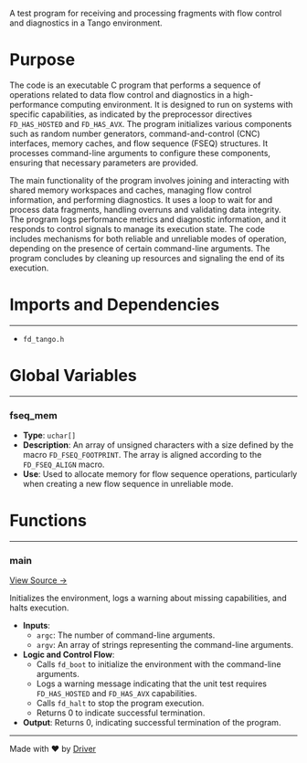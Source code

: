 <!--------------------------------------------------------------------------------->
<!-- IMPORTANT: This file is auto-generated by Driver (https://driver.ai). -------->
<!-- Manual edits may be overwritten on future commits. --------------------------->
<!--------------------------------------------------------------------------------->

A test program for receiving and processing fragments with flow control and diagnostics in a Tango environment.

# Purpose
The code is an executable C program that performs a sequence of operations related to data flow control and diagnostics in a high-performance computing environment. It is designed to run on systems with specific capabilities, as indicated by the preprocessor directives `FD_HAS_HOSTED` and `FD_HAS_AVX`. The program initializes various components such as random number generators, command-and-control (CNC) interfaces, memory caches, and flow sequence (FSEQ) structures. It processes command-line arguments to configure these components, ensuring that necessary parameters are provided.

The main functionality of the program involves joining and interacting with shared memory workspaces and caches, managing flow control information, and performing diagnostics. It uses a loop to wait for and process data fragments, handling overruns and validating data integrity. The program logs performance metrics and diagnostic information, and it responds to control signals to manage its execution state. The code includes mechanisms for both reliable and unreliable modes of operation, depending on the presence of certain command-line arguments. The program concludes by cleaning up resources and signaling the end of its execution.
# Imports and Dependencies

---
- `fd_tango.h`


# Global Variables

---
### fseq\_mem
- **Type**: ``uchar[]``
- **Description**: An array of unsigned characters with a size defined by the macro `FD_FSEQ_FOOTPRINT`. The array is aligned according to the `FD_FSEQ_ALIGN` macro.
- **Use**: Used to allocate memory for flow sequence operations, particularly when creating a new flow sequence in unreliable mode.


# Functions

---
### main<!-- {{#callable:main}} -->
[View Source →](<../../../../src/tango/test_frag_rx.c#L291>)

Initializes the environment, logs a warning about missing capabilities, and halts execution.
- **Inputs**:
    - `argc`: The number of command-line arguments.
    - `argv`: An array of strings representing the command-line arguments.
- **Logic and Control Flow**:
    - Calls `fd_boot` to initialize the environment with the command-line arguments.
    - Logs a warning message indicating that the unit test requires `FD_HAS_HOSTED` and `FD_HAS_AVX` capabilities.
    - Calls `fd_halt` to stop the program execution.
    - Returns 0 to indicate successful termination.
- **Output**: Returns 0, indicating successful termination of the program.



---
Made with ❤️ by [Driver](https://www.driver.ai/)
